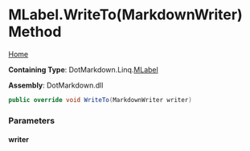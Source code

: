 <a name="_top"></a>

# MLabel\.WriteTo\(MarkdownWriter\) Method

[Home](../../../../README.md#_top)

**Containing Type**: DotMarkdown\.Linq\.[MLabel](../README.md#_top)

**Assembly**: DotMarkdown\.dll

```csharp
public override void WriteTo(MarkdownWriter writer)
```

### Parameters

#### writer

